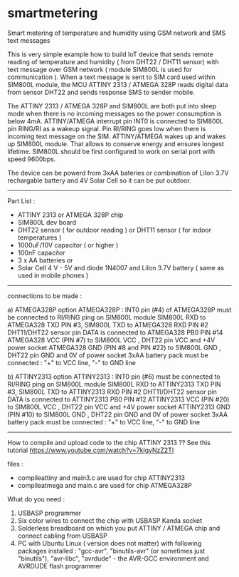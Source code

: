 # smartmetering
Smart metering of temperature and humidity using GSM network and SMS text messages

This is very simple example how to build IoT device that sends remote reading of temperature and humidity ( from DHT22 / DHT11 sensor) with text message  over GSM network ( module SIM800L is used for communication ). 
When a text message is sent to SIM card used within SIM800L module, the MCU ATTINY 2313 / ATMEGA 328P reads digital data from sensor DHT22 and sends response SMS to sender mobile.

The ATTINY 2313 / ATMEGA 328P and SIM800L are both put into sleep mode when there is no incoming messages so the power consumption is below 4mA.
ATTINY/ATMEGA interrupt pin INT0 is connected to SIM800L pin RING/RI as a wakeup signal. Pin RI/RING goes low when there is incoming text message on the SIM. ATTINY/ATMEGA wakes up and wakes up SIM800L module. That allows to conserve energy and ensures longest lifetime.
SIM800L should be first configured to work on serial port with speed 9600bps. 

The device can be powerd from 3xAA bateries or combination of LiIon 3.7V rechargable battery and 4V Solar Cell so it can be put outdoor.

---------------------------------

Part List :

- ATTINY 2313  or ATMEGA 328P chip
- SIM800L dev board
- DHT22 sensor ( for outdoor reading ) or DHT11 sensor ( for indoor temperatures )
- 1000uF/10V capacitor ( or higher ) 
- 100nF capacitor
- 3 x AA batteries or    
- Solar Cell 4 V - 5V   and diode 1N4007 and LiIon 3.7V battery ( same as used in mobile phones )

---------------------------------

connections to be made  : 

a) ATMEGA328P option
 ATMEGA328P : INT0 pin (#4) of ATMEGA328P must be connected to RI/RING ping on SIM800L module
 SIM800L RXD to ATMEGA328 TXD PIN #3,
 SIM800L TXD to ATMEGA328 RXD PIN #2
 DHT11/DHT22 sensor pin DATA is connected to ATMEGA328 PB0 PIN #14
 ATMEGA328 VCC (PIN #7) to SIM800L VCC , DHT22 pin VCC and +4V power socket
 ATMEGA328 GND (PIN #8 and PIN #22) to SIM800L GND , DHT22 pin GND and 0V of power socket
 3xAA battery pack must be connected : "+" to VCC line, "-" to GND line

b) ATTINY2313 option
 ATTINY2313 : INT0 pin (#6) must be connected to RI/RING ping on SIM800L module
 SIM800L RXD to ATTINY2313 TXD PIN #3,
 SIM800L TXD to ATTINY2313 RXD PIN #2
 DHT11/DHT22 sensor pin DATA is connected to ATTINY2313 PB0 PIN #12
 ATTINY2313 VCC (PIN #20) to SIM800L VCC , DHT22 pin VCC and +4V power socket
 ATTINY2313 GND (PIN #10) to SIM800L GND , DHT22 pin GND and 0V of power socket
 3xAA battery pack must be connected : "+" to VCC line, "-" to GND line

---------------------------------

How to compile and upload code to the chip ATTINY 2313 ??
See this tutorial https://www.youtube.com/watch?v=7klgyNzZ2TI

files : 
- compileattiny and main3.c  are used for chip ATTINY2313
- compileatmega and main.c   are used for chip ATMEGA328P

What do you need :
1. USBASP programmer
2. Six  color wires to connect the chip with USBASP Kanda socket
3. Solderless breadboard on which you put ATTINY / ATMEGA chip and  connect cabling from USBASP 
4. PC with Ubuntu Linux ( version does not matter)  with following packages installed :  "gcc-avr", "binutils-avr" (or sometimes just "binutils"), "avr-libc", "avrdude"  - the AVR-GCC environment and AVRDUDE flash programmer


